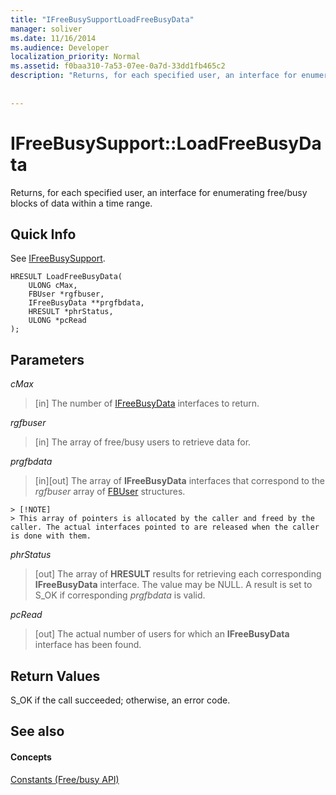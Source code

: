 ```yaml
---
title: "IFreeBusySupportLoadFreeBusyData"
manager: soliver
ms.date: 11/16/2014
ms.audience: Developer
localization_priority: Normal
ms.assetid: f0baa310-7a53-07ee-0a7d-33dd1fb465c2
description: "Returns, for each specified user, an interface for enumerating free/busy blocks of data within a time range."
 
 
---
```


# IFreeBusySupport::LoadFreeBusyData

Returns, for each specified user, an interface for enumerating free/busy blocks of data within a time range. 
  
## Quick Info

See [IFreeBusySupport](ifreebusysupport.md).
  
```
HRESULT LoadFreeBusyData( 
    ULONG cMax,  
    FBUser *rgfbuser, 
    IFreeBusyData **prgfbdata,  
    HRESULT *phrStatus, 
    ULONG *pcRead 
);
```

## Parameters

 _cMax_
  
> [in] The number of [IFreeBusyData](ifreebusydata.md) interfaces to return. 
    
 _rgfbuser_
  
> [in] The array of free/busy users to retrieve data for.
    
 _prgfbdata_
  
> [in][out] The array of **IFreeBusyData** interfaces that correspond to the  _rgfbuser_ array of [FBUser](fbuser.md) structures. 
    
    > [!NOTE]
    > This array of pointers is allocated by the caller and freed by the caller. The actual interfaces pointed to are released when the caller is done with them. 
  
 _phrStatus_
  
> [out] The array of **HRESULT** results for retrieving each corresponding **IFreeBusyData** interface. The value may be NULL. A result is set to S_OK if corresponding  _prgfbdata_ is valid. 
    
 _pcRead_
  
>  [out] The actual number of users for which an **IFreeBusyData** interface has been found. 
    
## Return Values

S_OK if the call succeeded; otherwise, an error code.
  
## See also

#### Concepts

[Constants (Free/busy API)](constants-free-busy-api.md)

